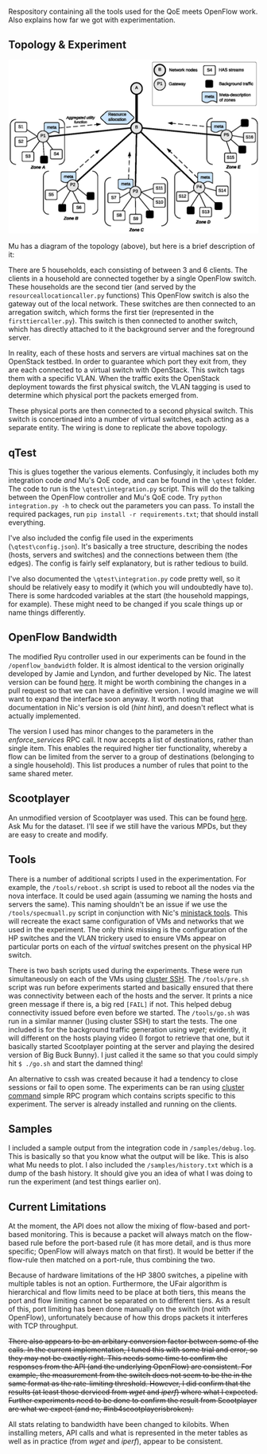Respository containing all the tools used for the QoE meets OpenFlow work. Also explains how far we got with experimentation.

Topology & Experiment
--------

<img src=qtest/2tierdigram.png width=600  />

Mu has a diagram of the topology (above), but here is a brief description of it:

There are 5 households, each consisting of between 3 and 6 clients. The clients in a household are connected together by a single OpenFlow switch. These households are the second tier (and served by the ```resourceallocationcaller.py``` functions) This OpenFlow switch is also the gateway out of the local network. These switches are then connected to an arregation switch, which forms the first tier (represented in the ```firsttiercaller.py```). This switch is then connected to another switch, which has directly attached to it the background server and the foreground server.

In reality, each of these hosts and servers are virtual machines sat on the OpenStack testbed. In order to guarantee which port they exit from, they are each connected to a virtual switch with OpenStack. This switch tags them with a specific VLAN. When the traffic exits the OpenStack deployment towards the first physical switch, the VLAN tagging is used to determine which physical port the packets emerged from. 

These physical ports are then connected to a second physical switch. This switch is concertinaed into a number of virtual switches, each acting as a separate entity. The wiring is done to replicate the above topology.

qTest
-----
This is glues together the various elements. Confusingly, it includes both my integration code *and* Mu's QoE code, and can be found in the ```\qtest``` folder. The code to run is the ```\qtest\integration.py``` script. This will do the talking between the OpenFlow controller and Mu's QoE code. Try ```python integration.py -h``` to check out the parameters you can pass. To install the required packages, run ```pip install -r requirements.txt```; that should install everything. 

I've also included the config file used in the experiments (```\qtest\config.json```). It's basically a tree structure, describing the nodes (hosts, servers and switches) and the connections between them (the edges). The config is fairly self explanatory, but is rather tedious to build. 

I've also documented the ```\qtest\integration.py``` code pretty well, so it should be relatively easy to modify it (which you will undoubtedly have to). There is some hardcoded variables at the start (the household mappings, for example). These might need to be changed if you scale things up or name things differently.

OpenFlow Bandwidth
------------------

The modified Ryu controller used in our experiments can be found in the ```/openflow_bandwidth``` folder. It is almost identical to the version originally developed by Jamie and Lyndon, and further developed by Nic. The latest version can be found [here](https://github.com/hdb3/openflow_bandwidth). It might be worth combining the changes in a pull request so that we can have a definitive version. I would imagine we will want to expand the interface soon anyway. It worth noting that documentation in Nic's version is old (*hint hint*), and doesn't reflect what is actually implemented.

The version I used has minor changes to the parameters in the *enforce_services* RPC call. It now accepts a list of destinations, rather than single item. This enables the required higher tier functionality, whereby a flow can be limited from the server to a group of destinations (belonging to a single household). This list produces a number of rules that point to the same shared meter.

Scootplayer
-----------
An unmodified version of Scootplayer was used. This can be found [here](https://github.com/broadbent/scootplayer). Ask Mu for the dataset. I'll see if we still have the various MPDs, but they are easy to create and modify.

Tools
-----

There is a number of additional scripts I used in the experimentation. For example, the ```/tools/reboot.sh``` script is used to reboot all the nodes via the nova interface. It could be used again (assuming we naming the hosts and servers the same). This naming shouldn't be an issue if we use the ```/tools/specmuall.py``` script in conjunction with Nic's [ministack tools](https://github.com/hdb3/ministack). This will recreate the exact same configuration of VMs and networks that we used in the experiment. The only think missing is the configuration of the HP switches and the VLAN trickery used to ensure VMs appear on particular ports on each of the *virtual* switches present on the physical HP switch.

There is two bash scripts used during the experiments. These were run simultaneously on each of the VMs using [cluster SSH](http://bit.ly/1dKcMNz). The ```/tools/pre.sh``` script was run before experiments started and basically ensured that there was connectivity between each of the hosts and the server. It prints a nice green message if there is, a big red ```[FAIL]``` if not. This helped debug connectivity issued before even before we started. The ```/tools/go.sh``` was run in a similar manner ()using cluster SSH) to start the tests. The one included is for the background traffic generation using *wget*; evidently, it will different on the hosts playing video (I forgot to retrieve that one, but it basically started Scootplayer pointing at the server and playing the desired version of Big Buck Bunny). I just called it the same so that you could simply hit ```$ ./go.sh``` and start the damned thing!

An alternative to cssh was created because it had a tendency to close sessions or fail to open some. The experiments can be ran using [cluster command](https://github.com/lyndon160/cluster_command) simple RPC program which contains scripts specific to this experiment. The server is already installed and running on the clients.


Samples
-------

I included  a sample output from the integration code in ```/samples/debug.log```. This is basically so that you know what the output will be like. This is also what Mu needs to plot. I also included the ```/samples/history.txt``` which is a dump of the bash history. It should give you an idea of what I was doing to run the experiment (and test things earlier on).

Current Limitations
-------------------
At the moment, the API does not allow the mixing of flow-based and port-based monitoring. This is because a packet will always match on the flow-based rule before the port-based rule (it has more detail, and is thus more specific; OpenFlow will always match on that first). It would be better if the flow-rule then matched on a port-rule, thus combining the two. 

Because of hardware limitations of the HP 3800 switches, a pipeline with multiple tables is not an option. Furthermore, the UFair algorithm is hierarchical and flow limits need to be place at both tiers, this means the port and flow limiting cannot be separated on to different tiers. As a result of this, port limiting has been done manually on the switch (not with OpenFlow), unfortunately because of how this drops packets it interferes with TCP throughput.

~~There also appears to be an arbitary conversion factor between some of the calls. In the current implementation, I tuned this with some trial and error, so they may not be exactly right. This needs some time to confirm the responses from the API (and the underlying OpenFlow) are consistent. For example, the measurement from the switch does not seem to be the in the same format as the rate-limiting threshold. However, I did confirm that the results (at least those derviced from *wget* and *iperf*) where what I expected. Further experiments need to be done to confirm the result from Scootplayer are what we expect (and no, #inb4scootplayerisbroken).~~

All stats relating to bandwidth have been changed to kilobits. When installing meters, API calls and what is represented in the meter tables as well as in practice (from *wget* and *iperf*), appear to be consistent.

